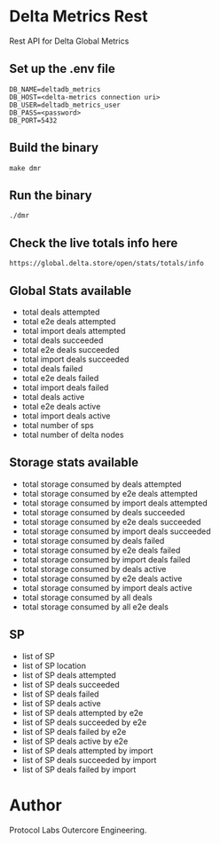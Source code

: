# Delta Metrics Rest
Rest API for Delta Global Metrics

## Set up the .env file
```
DB_NAME=deltadb_metrics
DB_HOST=<delta-metrics connection uri>
DB_USER=deltadb_metrics_user
DB_PASS=<password>
DB_PORT=5432
```

## Build the binary
```
make dmr
```

## Run the binary
```
./dmr
```

## Check the live totals info here
```
https://global.delta.store/open/stats/totals/info
```

## Global Stats available
- total deals attempted
- total e2e deals attempted
- total import deals attempted
- total deals succeeded
- total e2e deals succeeded
- total import deals succeeded
- total deals failed
- total e2e deals failed
- total import deals failed
- total deals active
- total e2e deals active
- total import deals active
- total number of sps
- total number of delta nodes

## Storage stats available
- total storage consumed by deals attempted
- total storage consumed by e2e deals attempted
- total storage consumed by import deals attempted
- total storage consumed by deals succeeded
- total storage consumed by e2e deals succeeded
- total storage consumed by import deals succeeded
- total storage consumed by deals failed
- total storage consumed by e2e deals failed
- total storage consumed by import deals failed
- total storage consumed by deals active
- total storage consumed by e2e deals active
- total storage consumed by import deals active
- total storage consumed by all deals
- total storage consumed by all e2e deals

## SP
- list of SP
- list of SP location
- list of SP deals attempted
- list of SP deals succeeded
- list of SP deals failed
- list of SP deals active
- list of SP deals attempted by e2e
- list of SP deals succeeded by e2e
- list of SP deals failed by e2e
- list of SP deals active by e2e
- list of SP deals attempted by import
- list of SP deals succeeded by import
- list of SP deals failed by import


# Author
Protocol Labs Outercore Engineering.
